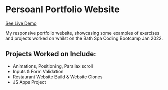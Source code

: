 # Persoanl Portfolio Website

[See Live Demo](https://nazhudha.github.io/Portfolio-Website/)

My responsive portfolio website, showcasing some examples of exercises and projects worked on whilst on the Bath Spa Coding Bootcamp Jan 2022.

## Projects Worked on Include: 
- Animations, Positioning, Parallax scroll
- Inputs & Form Validation 
- Restaurant Website Build & Website Clones
- JS Apps Project